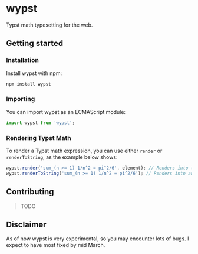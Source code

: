 # wypst
Typst math typesetting for the web.

## Getting started
### Installation
Install wypst with npm:
```bash
npm install wypst
```
### Importing
You can import wypst as an ECMAScript module:
```javascript
import wypst from 'wypst';
```
### Rendering Typst Math
To render a Typst math expression, you can use either `render` or `renderToString`, as the example below shows:
```javascript
wypst.render('sum_(n >= 1) 1/n^2 = pi^2/6', element); // Renders into the HTML element
wypst.renderToString('sum_(n >= 1) 1/n^2 = pi^2/6'); // Renders into an HTML string
```

## Contributing
> TODO

## Disclaimer
As of now wypst is very experimental, so you may encounter lots of bugs. I expect to have most fixed by mid March.
